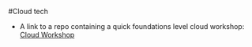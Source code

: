 #Cloud tech
- A link to a repo containing a quick foundations level cloud workshop: 
[Cloud Workshop](https://github.com/MIT-Emerging-Talent/cloud_workshop)